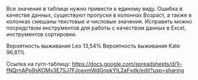Все значения в таблице нужно привести к единому виду. 
Ошибка в качестве данных, существуют пропуски в колоннах Возраст, а также в колонках смешаны текстовые и числовые значения.
Исправить можно посредством инструментов для работы с качеством данных в Excel, инструментов сортировки.


Вероятность выживания Leo		13,54%
Вероятность выживания Kate		96,81%

Ссылка на гугл-таблицу: https://docs.google.com/spreadsheets/d/1j-fNQrnAPp9sKOMx3E7SJ7FJoaxmWdGnpkYlL2aFxdk/edit?usp=sharing
